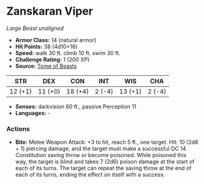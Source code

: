 # Zanskaran Viper

*Large* *Beast* *unaligned*

- **Armor Class:** 14 (natural armor)
- **Hit Points:** 38 (4d10+16)
- **Speed:** walk 30 ft. climb 10 ft. swim 30 ft.
- **Challenge Rating:** 1 (200 XP)
- **Source:** [Tome of Beasts](https://koboldpress.com/kpstore/product/tome-of-beasts-for-5th-edition-print/)

| STR | DEX | CON | INT | WIS | CHA |
| --- | --- | --- | --- | --- | --- |
| 12 (+1) | 11 (+0) | 18 (+4) | 2 (-4) | 13 (+1) | 2 (-4) |

- **Senses:** darkvision 60 ft., passive Perception 11
- **Languages:** -
### Actions
- **Bite:** Melee Weapon Attack: +3 to hit, reach 5 ft., one target. Hit: 10 (2d8 + 1) piercing damage, and the target must make a successful DC 14 Constitution saving throw or become poisoned. While poisoned this way, the target is blind and takes 7 (2d6) poison damage at the start of each of its turns. The target can repeat the saving throw at the end of each of its turns, ending the effect on itself with a success.
